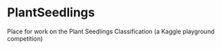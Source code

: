 # PlantSeedlings
Place for work on the Plant Seedlings Classification (a Kaggle playground competition)
